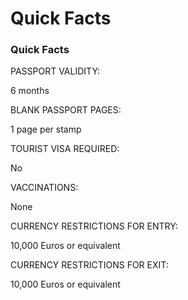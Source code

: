 # Quick Facts

### Quick Facts

PASSPORT VALIDITY:

6 months

BLANK PASSPORT PAGES:

1 page per stamp

TOURIST VISA REQUIRED:

No

VACCINATIONS:

None

CURRENCY RESTRICTIONS FOR ENTRY:

10,000 Euros or equivalent

CURRENCY RESTRICTIONS FOR EXIT:

10,000 Euros or equivalent